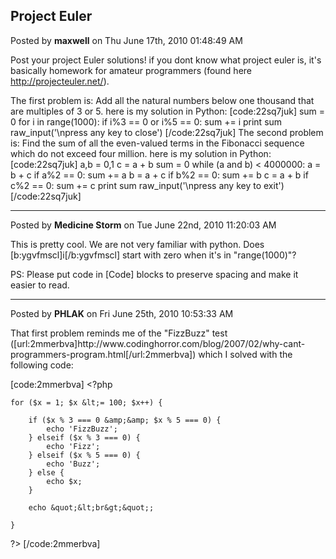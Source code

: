 ## Project Euler
Posted by **maxwell** on Thu June 17th, 2010 01:48:49 AM

Post your project Euler solutions! if you dont know what project euler is, it's basically homework for amateur programmers (found here <!-- m --><a class="postlink" href="http://projecteuler.net/">http://projecteuler.net/</a><!-- m -->).

The first problem is:
Add all the natural numbers below one thousand that are multiples of 3 or 5.
here is my solution in Python:
[code:22sq7juk]
sum = 0
for i in range(1000)&#58;
    if i%3 == 0 or i%5 == 0&#58;
        sum += i
print sum
raw_input('\npress any key to close')
[/code:22sq7juk]
The second problem is:
Find the sum of all the even-valued terms in the Fibonacci sequence which do not exceed four million.
here is my solution in Python:
[code:22sq7juk]
a,b = 0,1
c = a + b
sum = 0
while (a and b) &lt; 4000000&#58;
    a = b + c
    if a%2 == 0&#58;
        sum += a
    b = a + c
    if b%2 == 0&#58;
        sum += b
    c = a + b
    if c%2 == 0&#58;
        sum += c
print sum
raw_input('\npress any key to exit')
[/code:22sq7juk]

--------------------------------------------------------------------------------

Posted by **Medicine Storm** on Tue June 22nd, 2010 11:20:03 AM

This is pretty cool. We are not very familiar with python. Does [b:ygvfmscl]i[/b:ygvfmscl] start with zero when it's in &quot;range(1000)&quot;?

PS: Please put code in [Code] blocks to preserve spacing and make it easier to read.

--------------------------------------------------------------------------------

Posted by **PHLAK** on Fri June 25th, 2010 10:53:33 AM

That first problem reminds me of the &quot;FizzBuzz&quot; test ([url:2mmerbva]http&#58;//www&#46;codinghorror&#46;com/blog/2007/02/why-cant-programmers-program&#46;html[/url:2mmerbva]) which I solved with the following code:

[code:2mmerbva]
&lt;?php

    for ($x = 1; $x &lt;= 100; $x++) {

        if ($x % 3 === 0 &amp;&amp; $x % 5 === 0) {
            echo 'FizzBuzz';
        } elseif ($x % 3 === 0) {
            echo 'Fizz';
        } elseif ($x % 5 === 0) {
            echo 'Buzz';
        } else {
            echo $x;
        }

        echo &quot;&lt;br&gt;&quot;;

    }

?&gt;
[/code:2mmerbva]
